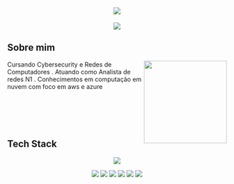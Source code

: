 <h1 align=" center">
  <img src="https://capsule-render.vercel.app/api?type=waving&height=300&color=&color=1976D2&text=Gustavo%20%20Paiva&fontColor=64B5F6&fontSize=85&textBg=false&section=header&reversal=false"/>
</h1>

<p align="center">
  <img src = "https://readme-typing-svg.herokuapp.com?font=Changa+One&duration=2000&pause=1000&width=435&lines=Cybersecurity+%7C+Network+Infrastructure;+++NOC%7C+N1+%7Cnetwork+analyst">
</p>

## Sobre mim 
<img align="right" height="190" src="https://i.pinimg.com/originals/5f/47/3e/5f473e7e1460acc093943bbf44889e39.gif">
Cursando Cybersecurity e Redes de Computadores . Atuando como Analista de redes N1 . Conhecimentos em computação em nuvem com foco em aws e azure 

<br><br><br><br>




## Tech Stack
<p align="center" >
  <img src="https://skillicons.dev/icons?i=linux,kali,powershell,regex,windows,azure,aws,nginx,bash,ubuntu">
</p>

<p align="center" >
  <img src="https://img.shields.io/badge/AWS-%23FF9900.svg?logo=amazon-web-services&logoColor=white">
  <img src="https://custom-icon-badges.demolab.com/badge/Microsoft%20Azure-0089D6?logo=msazure&logoColor=white">
  <img src="https://img.shields.io/badge/Debian-A81D33?logo=debian&logoColor=fff">
  <img src="https://img.shields.io/badge/Kali%20Linux-557C94?logo=kalilinux&logoColor=fff">
  <img src="https://img.shields.io/badge/Linux-FCC624?logo=linux&logoColor=black">
  <img src="https://custom-icon-badges.demolab.com/badge/Windows-0078D6?logo=windows11&logoColor=white">
</p>
  
